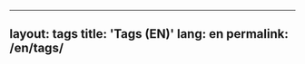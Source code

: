 <!-- en/tags.md  버전 정보_202510171345 -->
---
layout: tags
title: 'Tags (EN)'
lang: en
permalink: /en/tags/
---

